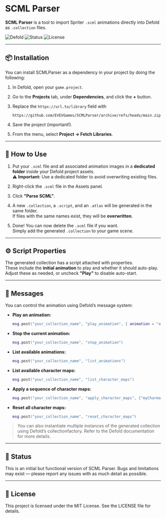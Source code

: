 # SCML Parser

**SCML Parser** is a tool to import Spriter `.scml` animations directly into Defold as `.collection` files.

![Defold](https://img.shields.io/badge/engine-Defold-blue?logo=defold&style=flat-square)
![Status](https://img.shields.io/badge/status-experimental-orange?style=flat-square)
![License](https://img.shields.io/badge/license-MIT-green?style=flat-square)

---

## 📦 Installation

You can install SCMLParser as a dependency in your project by doing the following:

1. In Defold, open your `game.project`.
2. Go to the **Projects** tab, under **Dependencies**, and click the **+** button.
3. Replace the `https://url.to/library` field with

   ```
   https://github.com/EVEVGames/SCMLParser/archive/refs/heads/main.zip
   ```
4. Save the project (important!).
5. From the menu, select **Project → Fetch Libraries**.


---

## 🚀 How to Use

1. Put your `.scml` file and all associated animation images in a **dedicated folder** inside your Defold project assets.  
   ⚠️ **Important:** Use a dedicated folder to avoid overwriting existing files.

2. Right-click the `.scml` file in the Assets panel.

3. Click **"Parse SCML"**.

4. A new `.collection`, a `.script`, and an `.atlas` will be generated in the same folder.  
   If files with the same names exist, they will be **overwritten**.

5. Done! You can now delete the `.scml` file if you want.  
   Simply add the generated `.collection` to your game scene.

---

## ⚙️ Script Properties

The generated collection has a script attached with properties.  
These include the **initial animation** to play and whether it should auto-play.  
Adjust these as needed, or uncheck **"Play"** to disable auto-start.

---

## 💬 Messages

You can control the animation using Defold’s message system:

- **Play an animation:**

  ```lua
  msg.post("your_collection_name", "play_animation", { animation = "animation_name", loop = false })
  ```
  
- **Stop the current animation:**

  ```lua
  msg.post("your_collection_name", "stop_animation")
  ```

- **List available animations:**

  ```lua
  msg.post("your_collection_name", "list_animations")
  ```

- **List available character maps:**

  ```lua
  msg.post("your_collection_name", "list_character_maps")
  ```

- **Apply a sequence of character maps:**

  ```lua
  msg.post("your_collection_name", "apply_character_maps", {"myCharmap1", "Charmap 2", ... })
  ```

- **Reset all character maps:**

  ```lua
  msg.post("your_collection_name", "reset_character_maps")
  ```

> You can also instantiate multiple instances of the generated collection using Defold’s collectionfactory.
> Refer to the Defold documentation for more details.

---

## 🧪 Status

This is an initial but functional version of SCML Parser.
Bugs and limitations may exist — please report any issues with as much detail as possible.

---

## 📝 License

This project is licensed under the MIT License. See the LICENSE file for details.
